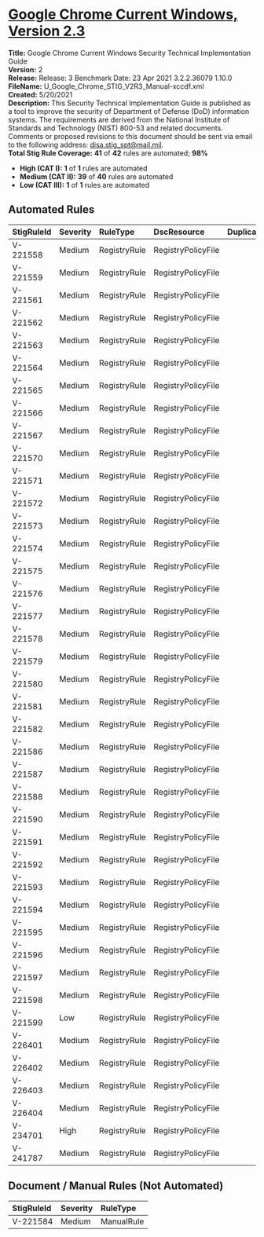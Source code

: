 # [Google Chrome Current Windows, Version 2.3](https://github.com/Microsoft/PowerStig/wiki/Google-Chrome-2.3)

**Title:** Google Chrome Current Windows Security Technical Implementation Guide  
**Version:** 2  
**Release:** Release: 3 Benchmark Date: 23 Apr 2021 3.2.2.36079 1.10.0  
**FileName:** U_Google_Chrome_STIG_V2R3_Manual-xccdf.xml  
**Created:** 5/20/2021  
**Description:** This Security Technical Implementation Guide is published as a tool to improve the security of Department of Defense (DoD) information systems. The requirements are derived from the National Institute of Standards and Technology (NIST) 800-53 and related documents. Comments or proposed revisions to this document should be sent via email to the following address: disa.stig_spt@mail.mil.  
**Total Stig Rule Coverage:** **41** of **42** rules are automated; **98%**

* **High (CAT I):** **1** of **1** rules are automated
* **Medium (CAT II):** **39** of **40** rules are automated
* **Low (CAT III):** **1** of **1** rules are automated

## Automated Rules

| StigRuleId | Severity | RuleType | DscResource | DuplicateOf |
| :---- | :---- | :---- | :---- | :---- |
| V-221558 | Medium | RegistryRule | RegistryPolicyFile |  |
| V-221559 | Medium | RegistryRule | RegistryPolicyFile |  |
| V-221561 | Medium | RegistryRule | RegistryPolicyFile |  |
| V-221562 | Medium | RegistryRule | RegistryPolicyFile |  |
| V-221563 | Medium | RegistryRule | RegistryPolicyFile |  |
| V-221564 | Medium | RegistryRule | RegistryPolicyFile |  |
| V-221565 | Medium | RegistryRule | RegistryPolicyFile |  |
| V-221566 | Medium | RegistryRule | RegistryPolicyFile |  |
| V-221567 | Medium | RegistryRule | RegistryPolicyFile |  |
| V-221570 | Medium | RegistryRule | RegistryPolicyFile |  |
| V-221571 | Medium | RegistryRule | RegistryPolicyFile |  |
| V-221572 | Medium | RegistryRule | RegistryPolicyFile |  |
| V-221573 | Medium | RegistryRule | RegistryPolicyFile |  |
| V-221574 | Medium | RegistryRule | RegistryPolicyFile |  |
| V-221575 | Medium | RegistryRule | RegistryPolicyFile |  |
| V-221576 | Medium | RegistryRule | RegistryPolicyFile |  |
| V-221577 | Medium | RegistryRule | RegistryPolicyFile |  |
| V-221578 | Medium | RegistryRule | RegistryPolicyFile |  |
| V-221579 | Medium | RegistryRule | RegistryPolicyFile |  |
| V-221580 | Medium | RegistryRule | RegistryPolicyFile |  |
| V-221581 | Medium | RegistryRule | RegistryPolicyFile |  |
| V-221582 | Medium | RegistryRule | RegistryPolicyFile |  |
| V-221586 | Medium | RegistryRule | RegistryPolicyFile |  |
| V-221587 | Medium | RegistryRule | RegistryPolicyFile |  |
| V-221588 | Medium | RegistryRule | RegistryPolicyFile |  |
| V-221590 | Medium | RegistryRule | RegistryPolicyFile |  |
| V-221591 | Medium | RegistryRule | RegistryPolicyFile |  |
| V-221592 | Medium | RegistryRule | RegistryPolicyFile |  |
| V-221593 | Medium | RegistryRule | RegistryPolicyFile |  |
| V-221594 | Medium | RegistryRule | RegistryPolicyFile |  |
| V-221595 | Medium | RegistryRule | RegistryPolicyFile |  |
| V-221596 | Medium | RegistryRule | RegistryPolicyFile |  |
| V-221597 | Medium | RegistryRule | RegistryPolicyFile |  |
| V-221598 | Medium | RegistryRule | RegistryPolicyFile |  |
| V-221599 | Low | RegistryRule | RegistryPolicyFile |  |
| V-226401 | Medium | RegistryRule | RegistryPolicyFile |  |
| V-226402 | Medium | RegistryRule | RegistryPolicyFile |  |
| V-226403 | Medium | RegistryRule | RegistryPolicyFile |  |
| V-226404 | Medium | RegistryRule | RegistryPolicyFile |  |
| V-234701 | High | RegistryRule | RegistryPolicyFile |  |
| V-241787 | Medium | RegistryRule | RegistryPolicyFile |  |

## Document / Manual Rules (Not Automated)

| StigRuleId | Severity | RuleType |
| :---- | :---- | :---- |
| V-221584 | Medium | ManualRule |
